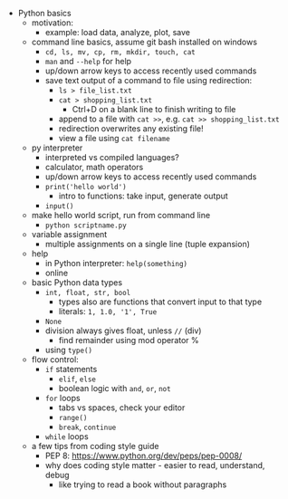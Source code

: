 - Python basics
    - motivation:
        - example: load data, analyze, plot, save
    - command line basics, assume git bash installed on windows
        - `cd, ls, mv, cp, rm, mkdir, touch, cat`
        - `man` and `--help` for help
        - up/down arrow keys to access recently used commands
        - save text output of a command to file using redirection:
            - `ls > file_list.txt`
            - `cat > shopping_list.txt`
                - Ctrl+D on a blank line to finish writing to file
            - append to a file with `cat >>`, e.g. `cat >> shopping_list.txt`
            - redirection overwrites any existing file!
            - view a file using `cat filename`
    - py interpreter
        - interpreted vs compiled languages?
        - calculator, math operators
        - up/down arrow keys to access recently used commands
        - `print('hello world')`
            - intro to functions: take input, generate output
        - `input()`
    - make hello world script, run from command line
        - `python scriptname.py`
    - variable assignment
        - multiple assignments on a single line (tuple expansion)
    - help
        - in Python interpreter: `help(something)`
        - online
    - basic Python data types
        - `int, float, str, bool`
            - types also are functions that convert input to that type
            - literals: `1, 1.0, '1', True`
        - `None`
        - division always gives float, unless `//` (div)
            - find remainder using mod operator %
        - using `type()`
    - flow control:
        - `if` statements
            - `elif`, `else`
            - boolean logic with `and`, `or`, `not`
        - `for` loops
            - tabs vs spaces, check your editor
            - `range()`
            - `break`, `continue`
        - `while` loops
    - a few tips from coding style guide
        - PEP 8: https://www.python.org/dev/peps/pep-0008/
        - why does coding style matter - easier to read, understand, debug
            - like trying to read a book without paragraphs

